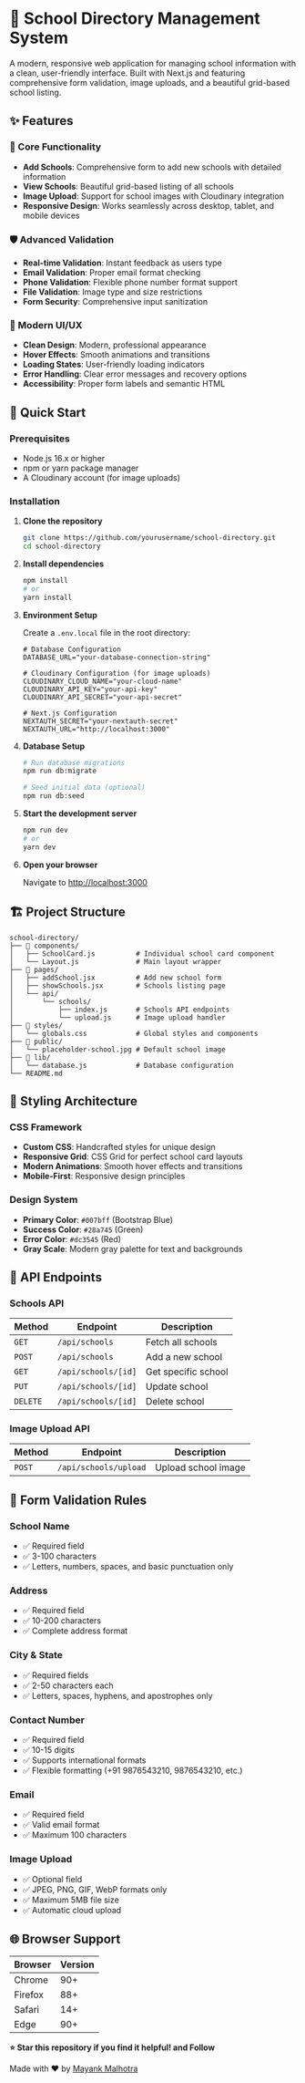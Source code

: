 # 🏫 School Directory Management System

A modern, responsive web application for managing school information with a clean, user-friendly interface. Built with Next.js and featuring comprehensive form validation, image uploads, and a beautiful grid-based school listing.

## ✨ Features

### 🎯 Core Functionality
- **Add Schools**: Comprehensive form to add new schools with detailed information
- **View Schools**: Beautiful grid-based listing of all schools
- **Image Upload**: Support for school images with Cloudinary integration
- **Responsive Design**: Works seamlessly across desktop, tablet, and mobile devices

### 🛡️ Advanced Validation
- **Real-time Validation**: Instant feedback as users type
- **Email Validation**: Proper email format checking
- **Phone Validation**: Flexible phone number format support
- **File Validation**: Image type and size restrictions
- **Form Security**: Comprehensive input sanitization

### 🎨 Modern UI/UX
- **Clean Design**: Modern, professional appearance
- **Hover Effects**: Smooth animations and transitions
- **Loading States**: User-friendly loading indicators
- **Error Handling**: Clear error messages and recovery options
- **Accessibility**: Proper form labels and semantic HTML

## 🚀 Quick Start

### Prerequisites
- Node.js 16.x or higher
- npm or yarn package manager
- A Cloudinary account (for image uploads)

### Installation

1. **Clone the repository**
   ```bash
   git clone https://github.com/yourusername/school-directory.git
   cd school-directory
   ```

2. **Install dependencies**
   ```bash
   npm install
   # or
   yarn install
   ```

3. **Environment Setup**
   
   Create a `.env.local` file in the root directory:
   ```env
   # Database Configuration
   DATABASE_URL="your-database-connection-string"
   
   # Cloudinary Configuration (for image uploads)
   CLOUDINARY_CLOUD_NAME="your-cloud-name"
   CLOUDINARY_API_KEY="your-api-key"
   CLOUDINARY_API_SECRET="your-api-secret"
   
   # Next.js Configuration
   NEXTAUTH_SECRET="your-nextauth-secret"
   NEXTAUTH_URL="http://localhost:3000"
   ```

4. **Database Setup**
   ```bash
   # Run database migrations
   npm run db:migrate
   
   # Seed initial data (optional)
   npm run db:seed
   ```

5. **Start the development server**
   ```bash
   npm run dev
   # or
   yarn dev
   ```

6. **Open your browser**
   
   Navigate to [http://localhost:3000](http://localhost:3000)

## 🏗️ Project Structure

```
school-directory/
├── 📁 components/
│   ├── SchoolCard.js          # Individual school card component
│   └── Layout.js              # Main layout wrapper
├── 📁 pages/
│   ├── addSchool.jsx          # Add new school form
│   ├── showSchools.jsx        # Schools listing page
│   └── api/
│       └── schools/
│           ├── index.js       # Schools API endpoints
│           └── upload.js      # Image upload handler
├── 📁 styles/
│   └── globals.css            # Global styles and components
├── 📁 public/
│   └── placeholder-school.jpg # Default school image
├── 📁 lib/
│   └── database.js            # Database configuration
└── README.md
```

## 🎨 Styling Architecture

### CSS Framework
- **Custom CSS**: Handcrafted styles for unique design
- **Responsive Grid**: CSS Grid for perfect school card layouts
- **Modern Animations**: Smooth hover effects and transitions
- **Mobile-First**: Responsive design principles

### Design System
- **Primary Color**: `#007bff` (Bootstrap Blue)
- **Success Color**: `#28a745` (Green)
- **Error Color**: `#dc3545` (Red)
- **Gray Scale**: Modern gray palette for text and backgrounds

## 📝 API Endpoints

### Schools API

| Method | Endpoint | Description |
|--------|----------|-------------|
| `GET` | `/api/schools` | Fetch all schools |
| `POST` | `/api/schools` | Add a new school |
| `GET` | `/api/schools/[id]` | Get specific school |
| `PUT` | `/api/schools/[id]` | Update school |
| `DELETE` | `/api/schools/[id]` | Delete school |

### Image Upload API

| Method | Endpoint | Description |
|--------|----------|-------------|
| `POST` | `/api/schools/upload` | Upload school image |


## 🧪 Form Validation Rules

### School Name
- ✅ Required field
- ✅ 3-100 characters
- ✅ Letters, numbers, spaces, and basic punctuation only

### Address
- ✅ Required field
- ✅ 10-200 characters
- ✅ Complete address format

### City & State
- ✅ Required fields
- ✅ 2-50 characters each
- ✅ Letters, spaces, hyphens, and apostrophes only

### Contact Number
- ✅ Required field
- ✅ 10-15 digits
- ✅ Supports international formats
- ✅ Flexible formatting (+91 9876543210, 9876543210, etc.)

### Email
- ✅ Required field
- ✅ Valid email format
- ✅ Maximum 100 characters

### Image Upload
- ✅ Optional field
- ✅ JPEG, PNG, GIF, WebP formats only
- ✅ Maximum 5MB file size
- ✅ Automatic cloud upload

## 🌐 Browser Support

| Browser | Version |
|---------|---------|
| Chrome | 90+ |
| Firefox | 88+ |
| Safari | 14+ |
| Edge | 90+ |


**⭐ Star this repository if you find it helpful! and Follow**

Made with ❤️ by [Mayank Malhotra ](https://github.com/Mayank-M2021)

